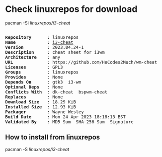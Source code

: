 # Check linuxrepos for download

pacman -Si *linuxrepos/i3-cheat*

<div class="highlight"><pre class="highlight"><text>
<b>Repository</b>      : linuxrepos
<b>Name</b>            : <a href="../../x86_64/i3-cheat-2023.04.24-1-any.pkg.tar.zst">i3-cheat</a>
<b>Version</b>         : 2023.04.24-1
<b>Description</b>     : cheat sheet for i3wm
<b>Architecture</b>    : any
<b>URL</b>             : https://github.com/HeCodes2Much/wm-cheat
<b>Licenses</b>        : GPL3
<b>Groups</b>          : linuxrepos
<b>Provides</b>        : None
<b>Depends On</b>      : gtk3  i3-wm
<b>Optional Deps</b>   : None
<b>Conflicts With</b>  : dk-cheat  bspwm-cheat
<b>Replaces</b>        : None
<b>Download Size</b>   : 18.29 KiB
<b>Installed Size</b>  : 12.93 KiB
<b>Packager</b>        : Wayne Wesley <wayne6324@gmail.com>
<b>Build Date</b>      : Mon 24 Apr 2023 18:18:13 BST
<b>Validated By</b>    : MD5 Sum  SHA-256 Sum  Signature
</text></pre></div>

## How to install from linuxrepos

pacman -S *linuxrepos/i3-cheat*
